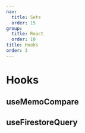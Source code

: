 ```yaml
---
nav:
  title: Sets
  order: 15
group:
  title: React
  order: 10
title: Hooks
order: 3
---
```


# Hooks

## useMemoCompare



## useFirestoreQuery

